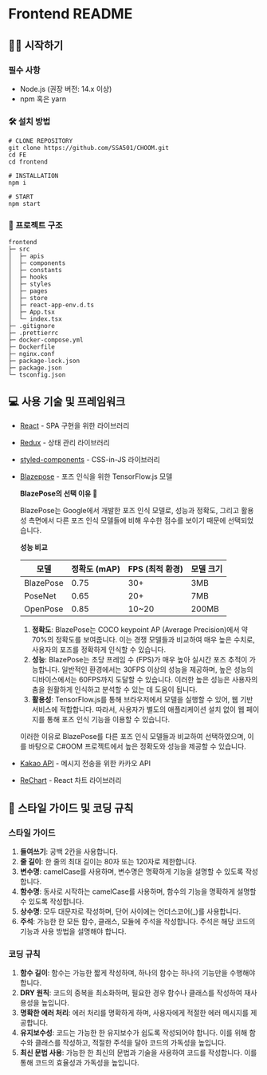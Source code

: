 # Frontend README

## ****🕺💃 시작하기****

### **필수 사항**

- Node.js (권장 버전: 14.x 이상)
- npm 혹은 yarn

### ****🛠️ 설치 방법****

```
# CLONE REPOSITORY
git clone https://github.com/SSA501/CHOOM.git
cd FE
cd frontend

# INSTALLATION
npm i

# START
npm start
```

### ****📁 프로젝트 구조****

```
frontend
├─ src
│  ├─ apis
│  ├─ components
│  ├─ constants
│  ├─ hooks
│  ├─ styles
│  ├─ pages
│  ├─ store
│  ├─ react-app-env.d.ts
│  ├─ App.tsx
│  └─ index.tsx
├─ .gitignore
├─ .prettierrc
├─ docker-compose.yml
├─ Dockerfile
├─ nginx.conf
├─ package-lock.json
├─ package.json
└─ tsconfig.json
```

## ****💻 사용 기술 및 프레임워크****

- [React](https://reactjs.org/) - SPA 구현을 위한 라이브러리
- [Redux](https://redux.js.org/) - 상태 관리 라이브러리
- [styled-components](https://styled-components.com/) - CSS-in-JS 라이브러리
- [Blazepose](https://github.com/tensorflow/tfjs-models/tree/master/pose-detection) - 포즈 인식을 위한 TensorFlow.js 모델
    
    **BlazePose의 선택 이유 🎯**
    
    BlazePose는 Google에서 개발한 포즈 인식 모델로, 성능과 정확도, 그리고 활용성 측면에서 다른 포즈 인식 모델들에 비해 우수한 점수를 보이기 때문에 선택되었습니다.
    
    **성능 비교**
    
    | 모델 | 정확도 (mAP) | FPS (최적 환경) | 모델 크기 |
    | --- | --- | --- | --- |
    | BlazePose | 0.75 | 30+ | 3MB |
    | PoseNet | 0.65 | 20+ | 7MB |
    | OpenPose | 0.85 | 10~20 | 200MB |
    1. **정확도**: BlazePose는 COCO keypoint AP (Average Precision)에서 약 70%의 정확도를 보여줍니다. 이는 경쟁 모델들과 비교하여 매우 높은 수치로, 사용자의 포즈를 정확하게 인식할 수 있습니다.
    2. **성능**: BlazePose는 초당 프레임 수 (FPS)가 매우 높아 실시간 포즈 추적이 가능합니다. 일반적인 환경에서는 30FPS 이상의 성능을 제공하며, 높은 성능의 디바이스에서는 60FPS까지 도달할 수 있습니다. 이러한 높은 성능은 사용자의 춤을 원활하게 인식하고 분석할 수 있는 데 도움이 됩니다.
    3. **활용성**: TensorFlow.js를 통해 브라우저에서 모델을 실행할 수 있어, 웹 기반 서비스에 적합합니다. 따라서, 사용자가 별도의 애플리케이션 설치 없이 웹 페이지를 통해 포즈 인식 기능을 이용할 수 있습니다.
    
    이러한 이유로 BlazePose를 다른 포즈 인식 모델들과 비교하여 선택하였으며, 이를 바탕으로 C#OOM 프로젝트에서 높은 정확도와 성능을 제공할 수 있습니다.
    
- [Kakao API](https://developers.kakao.com/docs/latest/ko/message/rest-api) - 메시지 전송을 위한 카카오 API
- [ReChart](https://recharts.org/) - React 차트 라이브러리

## **📝 스타일 가이드 및 코딩 규칙**

### **스타일 가이드**

1. **들여쓰기**: 공백 2칸을 사용합니다.
2. **줄 길이**: 한 줄의 최대 길이는 80자 또는 120자로 제한합니다.
3. **변수명**: camelCase를 사용하며, 변수명은 명확하게 기능을 설명할 수 있도록 작성합니다.
4. **함수명**: 동사로 시작하는 camelCase를 사용하며, 함수의 기능을 명확하게 설명할 수 있도록 작성합니다.
5. **상수명**: 모두 대문자로 작성하며, 단어 사이에는 언더스코어(_)를 사용합니다.
6. **주석**: 가능한 한 모든 함수, 클래스, 모듈에 주석을 작성합니다. 주석은 해당 코드의 기능과 사용 방법을 설명해야 합니다.

### **코딩 규칙**

1. **함수 길이**: 함수는 가능한 짧게 작성하며, 하나의 함수는 하나의 기능만을 수행해야 합니다.
2. **DRY 원칙**: 코드의 중복을 최소화하며, 필요한 경우 함수나 클래스를 작성하여 재사용성을 높입니다.
3. **명확한 에러 처리**: 에러 처리를 명확하게 하며, 사용자에게 적절한 에러 메시지를 제공합니다.
4. **유지보수성**: 코드는 가능한 한 유지보수가 쉽도록 작성되어야 합니다. 이를 위해 함수와 클래스를 작성하고, 적절한 주석을 달아 코드의 가독성을 높입니다.
5. **최신 문법 사용**: 가능한 한 최신의 문법과 기술을 사용하여 코드를 작성합니다. 이를 통해 코드의 효율성과 가독성을 높입니다.
